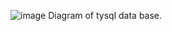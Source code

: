 ![image](https://github.com/user-attachments/assets/c44f72a1-d24d-47f8-80b0-86c17f69215f)
Diagram of tysql data base.
